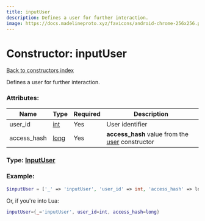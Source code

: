 ```yaml
---
title: inputUser
description: Defines a user for further interaction.
image: https://docs.madelineproto.xyz/favicons/android-chrome-256x256.png
---
```

# Constructor: inputUser  
[Back to constructors index](index.md)



Defines a user for further interaction.

### Attributes:

| Name     |    Type       | Required | Description |
|----------|---------------|----------|-------------|
|user\_id|[int](../types/int.md) | Yes|User identifier|
|access\_hash|[long](../types/long.md) | Yes|**access\_hash** value from the [user](../constructors/user.md) constructor|



### Type: [InputUser](../types/InputUser.md)


### Example:

```php
$inputUser = ['_' => 'inputUser', 'user_id' => int, 'access_hash' => long];
```  


Or, if you're into Lua:

```lua
inputUser={_='inputUser', user_id=int, access_hash=long}

```


